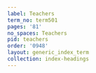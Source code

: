 ```yaml
---
label: Teachers
term_no: term501
pages: '81'
no_spaces: Teachers
pid: teachers
order: '0948'
layout: generic_index_term
collection: index-headings
---
```

